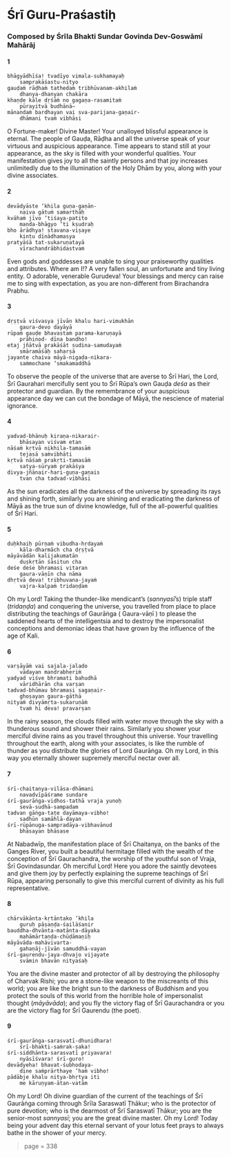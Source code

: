 # Śrī Guru-Praśastiḥ

### Composed by Śrīla Bhakti Sundar Govinda Dev-Goswāmī Mahārāj

#### 1

    bhāgyādhīśa! tvadīyo vimala-sukhamayaḥ
        samprakāśastu-nityo
    gauḍaṁ rāḍhaṁ tathedaṁ tribhūvanam-akhilaṁ
        dhanya-dhanyan chakāra
    khaṇḍe kāle dṛśāṁ no gagaṇa-rasamitaṁ
        pūrayitvā budhānā–
    mānandaṁ bardhayan vai sva-parijana-gaṇair-
        dhāmani tvaṁ vibhāsi

O Fortune-maker! Divine Master! Your unalloyed blissful appearance is eternal. The people of Gauḍa, Rāḍha and all the universe speak of your virtuous and auspicious appearance. Time appears to stand still at your appearance, as the sky is filled with your wonderful qualities. Your manifestation gives joy to all the saintly persons and that joy increases unlimitedly due to the illumination of the Holy Dhām by you, along with your divine associates.

#### 2

    devādyāste ‘khila guṇa-gaṇān-
        naiva gātuṁ samarthāḥ
    kvāhaṁ jīvo ’tiśaya-patito
        manda-bhāgyo ’ti kṣudraḥ
    bho ārādhya! stavana-viṣaye
        kintu dīnādhamasya
    pratyāśā tat-sukaruṇatayā
        vīrachandrābhidastvam

Even gods and goddesses are unable to sing your praiseworthy qualities and attributes. Where am I!? A very fallen soul, an unfortunate and tiny living entity. O adorable, venerable Gurudeva! Your blessings and mercy can raise me to sing with expectation, as you are non-different from Birachandra Prabhu.

#### 3

    dṛṣṭvā viśvasya jīvān khalu hari-vimukhān
        gaura-devo dayāyā
    rūpaṁ gauḍe bhavastaṁ parama-karuṇayā
        prāhinod- dīna bandho!
    etaj jñātvā prakāśāt sudina-samudayaṁ
        smāramāśāḥ saharṣā
    jayante chaiva māyā-nigaḍa-nikara-
        saṁmochane ’smakamaddhā

To observe the people of the universe that are averse to Śrī Hari, the Lord, Śrī Gaurahari mercifully sent you to Śrī Rūpa’s own Gauḍa *deśa* as their protector and guardian. By the remembrance of your auspicious appearance day we can cut the bondage of Māyā, the nescience of material ignorance.

#### 4

    yadvad-bhānuḥ kiraṇa-nikarair-
        bhāsayan viśvam etan
    nāśaṁ kṛtvā nikhila-tamasāṁ
        tejasā saṁvibhāti
    kṛtvā nāśaṁ prakṛti-tamasāṁ
        satya-sūryaṁ prakāśya
    divya-jñānair-hari-guṇa-gaṇais
        tvan cha tadvad-vibhāsi

As the sun eradicates all the darkness of the universe by spreading its rays and shining forth, similarly you are shining and eradicating the darkness of Māyā as the true sun of divine knowledge, full of the all-powerful qualities of Śrī Hari.

#### 5

    duḥkhaiḥ pūrṇaṁ vibudha-hṛdayaṁ
        kāla-dharmāch cha dṛṣṭvā
    māyāvādān kalijakumatān
        duṣkṛtān śāsitun cha
    deśe deśe bhramasi vitaran
        gaura-vāṇīn cha nāma
    dhṛtvā deva! tribhuvana-jayaṁ
        vajra-kalpaṁ tridaṇḍam

Oh my Lord! Taking the thunder-like mendicant’s (*sannyasī*’s) triple staff (*tridaṇḍa*) and conquering the universe, you travelled from place to place distributing the teachings of Gaurāṅga ( Gaura-vāṇī ) to please the saddened hearts of the intelligentsia and to destroy the impersonalist conceptions and demoniac ideas that have grown by the influence of the age of Kali.

#### 6

    varṣāyāṁ vai sajala-jalado
        vādayan mandrabheriṁ
    yadyad viśve bhramati bahudhā
        vāridhārān cha varṣan
    tadvad-bhūmau bhramasi sagaṇair-
        ghoṣayan gaura-gāthā
    nityaṁ divyāmṛta-sukaruṇāṁ
        tvaṁ hi deva! pravarṣan

In the rainy season, the clouds filled with water move through the sky with a thunderous sound and shower their rains. Similarly you shower your merciful divine rains as you travel throughout this universe. Your travelling throughout the earth, along with your associates, is like the rumble of thunder as you distribute the glories of Lord Gaurāṅga. Oh my Lord, in this way you eternally shower supremely merciful nectar over all.

#### 7

    śrī-chaitanya-vilāsa-dhāmani
        navadvīpāśrame sundare
    śrī-gaurāṅga-vidhos-tathā vraja yunoḥ
        sevā-sudhā-sampadam
    tadvan gāṅga-taṭe dayāmaya-vibho!
        sadhūn samāhlā-dayan
    śrī-rūpānuga-sampradāya-vibhavānud
        bhāsayan bhāsase

At Nabadwīp, the manifestation place of Śrī Chaitanya, on the banks of the Ganges River, you built a beautiful hermitage filled with the wealth of the conception of Śrī Gaurachandra, the worship of the youthful son of Vraja, Śrī Govindasundar. Oh merciful Lord! Here you adore the saintly devotees and give them joy by perfectly explaining the supreme teachings of Śrī Rūpa, appearing personally to give this merciful current of divinity as his full representative.

#### 8

    chārvākānta-kṛtāntako ’khila
        guruḥ pāṣaṇḍa-śailāśanir
    bauddha-dhvānta-matānta-dāyaka
        mahāmārtaṇḍa-chūḍāmaṇiḥ
    māyāvāda-mahāvivarta-
        gahaṇāj-jīvān samuddhā-vayan
    śrī-gaurendu-jaya-dhvajo vijayate
        svāmin bhavān nityaśaḥ

You are the divine master and protector of all by destroying the philosophy of Charvak Rishi; you are a stone-like weapon to the miscreants of this world; you are like the bright sun to the darkness of Buddhism and you protect the souls of this world from the horrible hole of impersonalist thought (*māyāvāda*); and you fly the victory flag of Śrī Gaurachandra or you are the victory flag for Śrī Gaurendu (the poet).

#### 9

    śrī-gaurāṅga-sarasvatī-dhunidhara!
        śrī-bhakti-saṁrak-ṣaka!
    śrī-siddhānta-sarasvatī priyavara!
        nyāsīśvara! śrī-guro!
    devādyeha! bhavat-śubhodaya-
        dine saṁprārthaye ’haṁ vibho!
    pādābje khalu nitya-bhṛtya iti
        me kāruṇyam-ātan-vatām

Oh my Lord! Oh divine guardian of the current of the teachings of Śrī Gaurāṅga coming through Śrīla Saraswatī Ṭhākur; who is the protector of pure devotion; who is the dearmost of Śrī Saraswatī Ṭhākur; you are the senior-most *sannyasī*; you are the great divine master. Oh my Lord! Today being your advent day this eternal servant of your lotus feet prays to always bathe in the shower of your mercy.


> page = 338